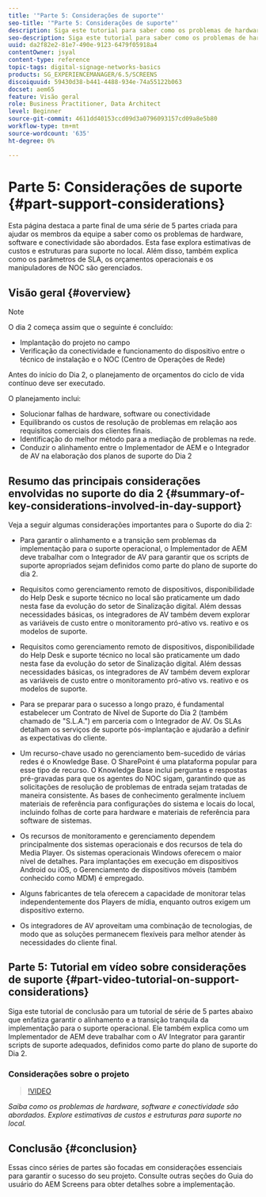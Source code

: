 ```yaml
---
title: '"Parte 5: Considerações de suporte"'
seo-title: '"Parte 5: Considerações de suporte"'
description: Siga este tutorial para saber como os problemas de hardware, software e conectividade são abordados. Explore estimativas de custos e estruturas para suporte no local. Além disso, saiba como os parâmetros de SLA, os orçamentos operacionais e os manipuladores de NOC são gerenciados.
seo-description: Siga este tutorial para saber como os problemas de hardware, software e conectividade são abordados. Explore estimativas de custos e estruturas para suporte no local. Além disso, saiba como os parâmetros de SLA, os orçamentos operacionais e os manipuladores de NOC são gerenciados.
uuid: da2f82e2-81e7-490e-9123-6479f05918a4
contentOwner: jsyal
content-type: reference
topic-tags: digital-signage-networks-basics
products: SG_EXPERIENCEMANAGER/6.5/SCREENS
discoiquuid: 59430d38-b441-4488-934e-74a55122b063
docset: aem65
feature: Visão geral
role: Business Practitioner, Data Architect
level: Beginner
source-git-commit: 4611dd40153ccd09d3a0796093157cd09a8e5b80
workflow-type: tm+mt
source-wordcount: '635'
ht-degree: 0%

---
```



# Parte 5: Considerações de suporte {#part-support-considerations}

Esta página destaca a parte final de uma série de 5 partes criada para ajudar os membros da equipe a saber como os problemas de hardware, software e conectividade são abordados. Esta fase explora estimativas de custos e estruturas para suporte no local. Além disso, também explica como os parâmetros de SLA, os orçamentos operacionais e os manipuladores de NOC são gerenciados.

## Visão geral {#overview}

>[!NOTE]
>
>O dia 2 começa assim que o seguinte é concluído:
>
>* Implantação do projeto no campo
>* Verificação da conectividade e funcionamento do dispositivo entre o técnico de instalação e o NOC (Centro de Operações de Rede)

>
>
Antes do início do Dia 2, o planejamento de orçamentos do ciclo de vida contínuo deve ser executado.

O planejamento inclui:

* Solucionar falhas de hardware, software ou conectividade
* Equilibrando os custos de resolução de problemas em relação aos requisitos comerciais dos clientes finais.
* Identificação do melhor método para a mediação de problemas na rede.
* Conduzir o alinhamento entre o Implementador de AEM e o Integrador de AV na elaboração dos planos de suporte do Dia 2

## Resumo das principais considerações envolvidas no suporte do dia 2 {#summary-of-key-considerations-involved-in-day-support}

Veja a seguir algumas considerações importantes para o Suporte do dia 2:

* Para garantir o alinhamento e a transição sem problemas da implementação para o suporte operacional, o Implementador de AEM deve trabalhar com o Integrador de AV para garantir que os scripts de suporte apropriados sejam definidos como parte do plano de suporte do dia 2.
* Requisitos como gerenciamento remoto de dispositivos, disponibilidade do Help Desk e suporte técnico no local são praticamente um dado nesta fase da evolução do setor de Sinalização digital. Além dessas necessidades básicas, os integradores de AV também devem explorar as variáveis de custo entre o monitoramento pró-ativo vs. reativo e os modelos de suporte.

* Requisitos como gerenciamento remoto de dispositivos, disponibilidade do Help Desk e suporte técnico no local são praticamente um dado nesta fase da evolução do setor de Sinalização digital. Além dessas necessidades básicas, os integradores de AV também devem explorar as variáveis de custo entre o monitoramento pró-ativo vs. reativo e os modelos de suporte.
* Para se preparar para o sucesso a longo prazo, é fundamental estabelecer um Contrato de Nível de Suporte do Dia 2 (também chamado de &quot;S.L.A.&quot;) em parceria com o Integrador de AV. Os SLAs detalham os serviços de suporte pós-implantação e ajudarão a definir as expectativas do cliente.
* Um recurso-chave usado no gerenciamento bem-sucedido de várias redes é o Knowledge Base. O SharePoint é uma plataforma popular para esse tipo de recurso. O Knowledge Base inclui perguntas e respostas pré-gravadas para que os agentes do NOC sigam, garantindo que as solicitações de resolução de problemas de entrada sejam tratadas de maneira consistente. As bases de conhecimento geralmente incluem materiais de referência para configurações do sistema e locais do local, incluindo folhas de corte para hardware e materiais de referência para software de sistemas.
* Os recursos de monitoramento e gerenciamento dependem principalmente dos sistemas operacionais e dos recursos de tela do Media Player. Os sistemas operacionais Windows oferecem o maior nível de detalhes. Para implantações em execução em dispositivos Android ou iOS, o Gerenciamento de dispositivos móveis (também conhecido como MDM) é empregado.
* Alguns fabricantes de tela oferecem a capacidade de monitorar telas independentemente dos Players de mídia, enquanto outros exigem um dispositivo externo.
* Os integradores de AV aproveitam uma combinação de tecnologias, de modo que as soluções permanecem flexíveis para melhor atender às necessidades do cliente final.

## Parte 5: Tutorial em vídeo sobre considerações de suporte {#part-video-tutorial-on-support-considerations}

Siga este tutorial de conclusão para um tutorial de série de 5 partes abaixo que enfatiza garantir o alinhamento e a transição tranquila da implementação para o suporte operacional. Ele também explica como um Implementador de AEM deve trabalhar com o AV Integrator para garantir scripts de suporte adequados, definidos como parte do plano de suporte do Dia 2.

### Considerações sobre o projeto

>[!VIDEO](https://video.tv.adobe.com/v/28383)

*Saiba como os problemas de hardware, software e conectividade são abordados. Explore estimativas de custos e estruturas para suporte no local.*

## Conclusão {#conclusion}

Essas cinco séries de partes são focadas em considerações essenciais para garantir o sucesso do seu projeto. Consulte outras seções do Guia do usuário do AEM Screens para obter detalhes sobre a implementação.

